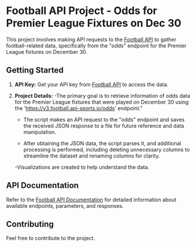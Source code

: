 # Football API Project - Odds for Premier League Fixtures on Dec 30

This project involves making API requests to the [Football API](https://www.api-football.com/) to gather football-related data, specifically from the "odds" endpoint for the Premier League fixtures on December 30.

## Getting Started

1. **API Key:**
   Get your API key from [Football API](https://www.api-sports.io/) to access the data.

2. **Project Details:**
   -The primary goal is to retrieve information of odds data for the Premier League fixtures that were played on December 30 using the 'https://v3.football.api-sports.io/odds' endpoint."

   - The script makes an API request to the "odds" endpoint and saves the received JSON response to a file for future reference and data manipulation.

   - After obtaining the JSON data, the script parses it, and additional processing is performed, including deleting unnecessary columns to streamline the dataset and renaming columns for clarity.

   -Visualizations are created to help understand the data.


## API Documentation

Refer to the [Football API Documentation](https://www.api-sports.io/documentation/football/v3) for detailed information about available endpoints, parameters, and responses. 

## Contributing

Feel free to contribute to the project.


